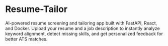 # Resume-Tailor
AI-powered resume screening and tailoring app built with FastAPI, React, and Docker. Upload your resume and a job description to instantly analyze keyword alignment, detect missing skills, and get personalized feedback for better ATS matches.

